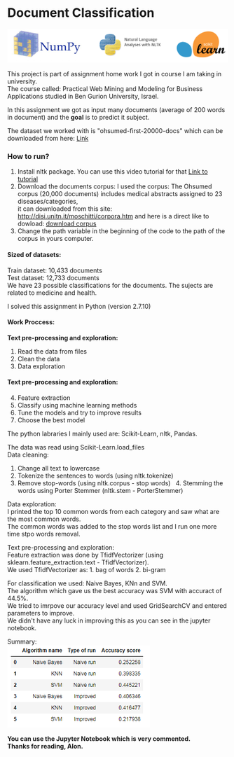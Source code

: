 # Document Classification
![Laibraries logos](./images/logos.png)

This project is part of assignment home work I got in course I am taking in university.  
The course called: Practical Web Mining and Modeling for Business Applications studied in Ben Gurion University, Israel.

In this assignment we got as input many documents (average of 200 words in document) and the **goal**  is to predict it subject.

The dataset we worked with is "ohsumed-first-20000-docs" which can be downloaded from here: [Link](http://disi.unitn.it/moschitti/corpora.htm)  
 
### How to run?
1. Install nltk package. You can use this video tutorial for that [Link to tutorial](https://www.youtube.com/watch?v=68aHmFcO-W4)
2. Download the documents corpus:
     I used the corpus: The Ohsumed corpus (20,000 documents) includes medical abstracts assigned to 23 diseases/categories,  
     it can downloaded from this site: http://disi.unitn.it/moschitti/corpora.htm and here is a direct like to dowload: [download corpus](http://disi.unitn.it/moschitti/corpora/ohsumed-first-20000-docs.tar.gz)
3. Change the path variable in the beginning of the code to the path of the corpus in yours computer.

#### Sized of datasets:
Train dataset: 10,433 documents  
Test dataset: 12,733 documents  
We have 23 possible classifications for the documents. The sujects are related to medicine and health.  

I solved this assignment in Python (version 2.7.10)  

#### __Work Proccess:__
__Text pre-processing and exploration:__  
1. Read the data from files  
2. Clean the data  
3. Data exploration  
  
#### __Text pre-processing and exploration:__  
4. Feature extraction  
5. Classify using machine learning methods  
6. Tune the models and try to improve results  
7. Choose the best model  
  
The python labraries I mainly used are: Scikit-Learn, nltk, Pandas.
  
The data was read using Scikit-Learn.load_files  
Data cleaning:
   1. Change all text to lowercase
   2. Tokenize the sentences to words (using nltk.tokenize)
   3. Remove stop-words (using nltk.corpus - stop words)
   4. Stemming the words using Porter Stemmer (nltk.stem - PorterStemmer)
  
Data exploration:  
I printed the top 10 common words from each category and saw what are the most common words.  
The common words was added to the stop words list and I run one more time stpo words removal.  
  
Text pre-processing and exploration:  
Feature extraction was done by TfidfVectorizer (using sklearn.feature_extraction.text - TfidfVectorizer).  
We used TfidfVectorizer as: 1. bag of words 2. bi-gram  
  
For classification we used: Naive Bayes, KNn and SVM.  
The algorithm which gave us the best accuracy was SVM with accuract of 44.5%.  
We tried to imrpove our accuracy level and used GridSearchCV and entered parameters to improve.  
We didn't have any luck in improving this as you can see in the jupyter notebook.  
  
Summary:  
![alg summary](./images/alg_summary.PNG)
    
**You can use the Jupyter Notebook which is very commented.  
Thanks for reading, Alon.**  
